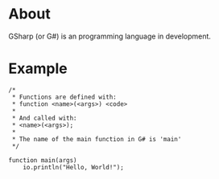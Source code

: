 # About
GSharp (or G#) is an programming language in development.

# Example
```
/*
 * Functions are defined with:
 * function <name>(<args>) <code>
 *
 * And called with:
 * <name>(<args>);
 *
 * The name of the main function in G# is 'main'
 */

function main(args)
    io.println("Hello, World!");
```